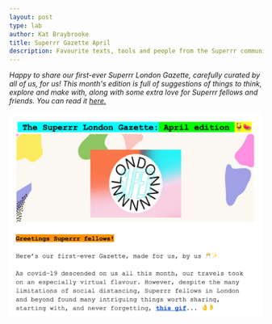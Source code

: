```yaml
---
layout: post
type: lab
author: Kat Braybrooke
title: Superrr Gazette April
description: Favourite texts, tools and people from the Superrr community London with love.
---
```

<i>Happy to share our first-ever Superrr London Gazette, carefully curated by all of us, for us! This month's edition is full of suggestions of things to think, explore and make with, along with some extra love for Superrr fellows and friends. You can read it <a href="https://docs.google.com/document/d/1URYUyt22nzVUTRWt40v3UlSkbo3gTaADIrE24Q-bY1s/edit">here.</a></i>



<img src="/assets/img/blog/Superrr_Gazette.png" style="width: 500px">


